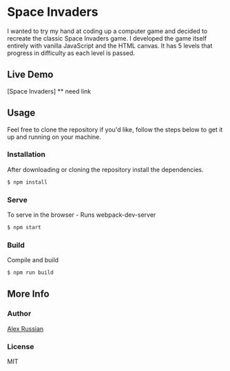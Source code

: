 # Space Invaders

I wanted to try my hand at coding up a computer game and decided to recreate the classic Space Invaders game. I developed the game itself entirely with vanilla JavaScript and the HTML canvas. It has 5 levels that progress in difficulty as each level is passed.

## Live Demo

[Space Invaders] ** need link

## Usage
Feel free to clone the repository if you'd like, follow the steps below to get it up and running on your machine.

### Installation

After downloading or cloning the repository install the dependencies.

```sh
$ npm install
```

### Serve
To serve in the browser  - Runs webpack-dev-server

```sh
$ npm start
```

### Build
Compile and build

```sh
$ npm run build
```

## More Info

### Author

[Alex Russian](https://alexrussian.com)

### License

MIT

